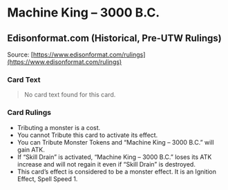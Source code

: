 # Machine King – 3000 B.C.

## Edisonformat.com (Historical, Pre-UTW Rulings)

Source: [https://www.edisonformat.com/rulings](https://www.edisonformat.com/rulings)

### Card Text

> No card text found for this card.

### Card Rulings

*   Tributing a monster is a cost.
*   You cannot Tribute this card to activate its effect.
*   You can Tribute Monster Tokens and “Machine King – 3000 B.C.” will gain ATK.
*   If “Skill Drain” is activated, “Machine King – 3000 B.C.” loses its ATK increase and will not regain it even if “Skill Drain” is destroyed.
*   This card’s effect is considered to be a monster effect. It is an Ignition Effect, Spell Speed 1.

